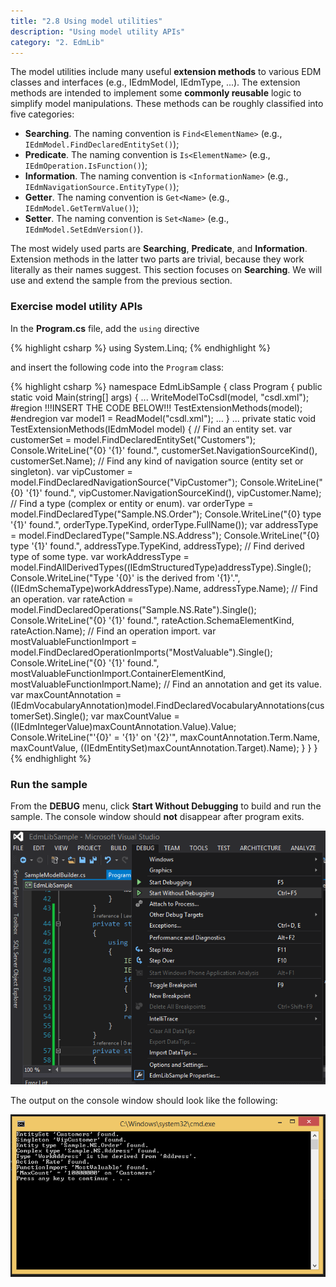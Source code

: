 ```yaml
---
title: "2.8 Using model utilities"
description: "Using model utility APIs"
category: "2. EdmLib"
---
```


The model utilities include many useful **extension methods** to various EDM classes and interfaces (e.g., IEdmModel, IEdmType, ...). The extension methods are intended to implement some **commonly reusable** logic to simplify model manipulations. These methods can be roughly classified into five categories:

- **Searching**. The naming convention is `Find<ElementName>` (e.g., `IEdmModel.FindDeclaredEntitySet()`);
- **Predicate**. The naming convention is `Is<ElementName>` (e.g., `IEdmOperation.IsFunction()`);
- **Information**. The naming convention is `<InformationName>` (e.g., `IEdmNavigationSource.EntityType()`);
- **Getter**. The naming convention is `Get<Name>` (e.g., `IEdmModel.GetTermValue()`);
- **Setter**. The naming convention is `Set<Name>` (e.g., `IEdmModel.SetEdmVersion()`).

The most widely used parts are **Searching**, **Predicate**, and **Information**. Extension methods in the latter two parts are trivial, because they work literally as their names suggest. This section focuses on **Searching**. We will use and extend the sample from the previous section.

### Exercise model utility APIs
In the **Program.cs** file, add the `using` directive

{% highlight csharp %}
using System.Linq;
{% endhighlight %}

and insert the following code into the `Program` class:

{% highlight csharp %}
namespace EdmLibSample
{
    class Program
    {
        public static void Main(string[] args)
        {
            ...
            WriteModelToCsdl(model, "csdl.xml");
#region     !!!INSERT THE CODE BELOW!!!
            TestExtensionMethods(model);
#endregion
            var model1 = ReadModel("csdl.xml");
            ...
        }
        ...
        private static void TestExtensionMethods(IEdmModel model)
        {
            // Find an entity set.
            var customerSet = model.FindDeclaredEntitySet("Customers");
            Console.WriteLine("{0} '{1}' found.", customerSet.NavigationSourceKind(), customerSet.Name);
            // Find any kind of navigation source (entity set or singleton).
            var vipCustomer = model.FindDeclaredNavigationSource("VipCustomer");
            Console.WriteLine("{0} '{1}' found.", vipCustomer.NavigationSourceKind(), vipCustomer.Name);
            // Find a type (complex or entity or enum).
            var orderType = model.FindDeclaredType("Sample.NS.Order");
            Console.WriteLine("{0} type '{1}' found.", orderType.TypeKind, orderType.FullName());
            var addressType = model.FindDeclaredType("Sample.NS.Address");
            Console.WriteLine("{0} type '{1}' found.", addressType.TypeKind, addressType);
            // Find derived type of some type.
            var workAddressType = model.FindAllDerivedTypes((IEdmStructuredType)addressType).Single();
            Console.WriteLine("Type '{0}' is the derived from '{1}'.", ((IEdmSchemaType)workAddressType).Name, addressType.Name);
            // Find an operation.
            var rateAction = model.FindDeclaredOperations("Sample.NS.Rate").Single();
            Console.WriteLine("{0} '{1}' found.", rateAction.SchemaElementKind, rateAction.Name);
            // Find an operation import.
            var mostValuableFunctionImport = model.FindDeclaredOperationImports("MostValuable").Single();
            Console.WriteLine("{0} '{1}' found.", mostValuableFunctionImport.ContainerElementKind, mostValuableFunctionImport.Name);
            // Find an annotation and get its value.
            var maxCountAnnotation = (IEdmVocabularyAnnotation)model.FindDeclaredVocabularyAnnotations(customerSet).Single();
            var maxCountValue = ((IEdmIntegerValue)maxCountAnnotation.Value).Value;
            Console.WriteLine("'{0}' = '{1}' on '{2}'", maxCountAnnotation.Term.Name, maxCountValue, ((IEdmEntitySet)maxCountAnnotation.Target).Name);
        }
    }
}
{% endhighlight %}

### Run the sample
From the **DEBUG** menu, click **Start Without Debugging** to build and run the sample. The console window should **not** disappear after program exits.

![](../../assets/2015-04-20-debug.png)

The output on the console window should look like the following:

![](../../assets/2015-04-20-output.png)
